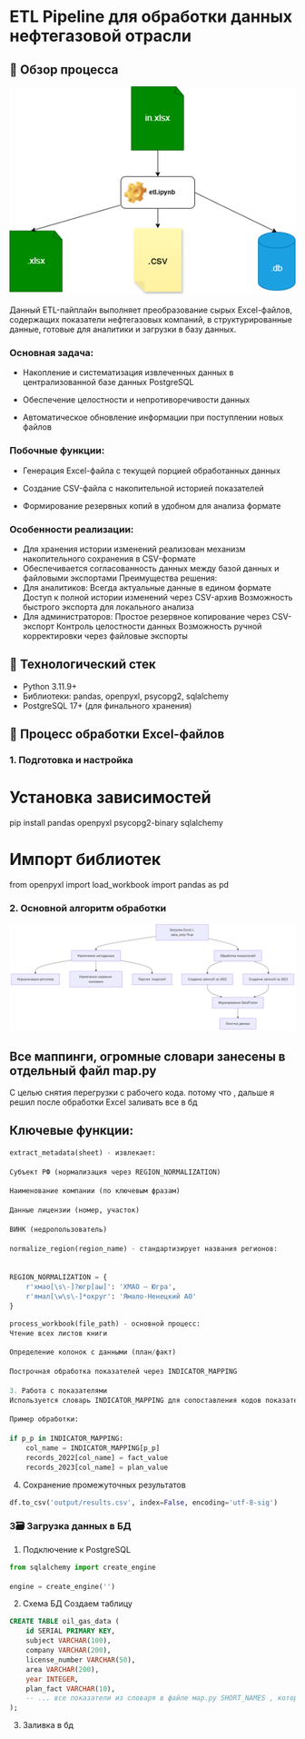 # ETL Pipeline для обработки данных нефтегазовой отрасли

## 📌 Обзор процесса
![screen](etl_project/results/workflow.png)

Данный ETL-пайплайн выполняет преобразование сырых Excel-файлов, содержащих показатели нефтегазовых компаний, в структурированные данные, готовые для аналитики и загрузки в базу данных.
### Основная задача:

* Накопление и систематизация извлеченных данных в централизованной базе данных PostgreSQL

* Обеспечение целостности и непротиворечивости данных

* Автоматическое обновление информации при поступлении новых файлов

### Побочные функции:

* Генерация Excel-файла с текущей порцией обработанных данных

* Создание CSV-файла с накопительной историей показателей

* Формирование резервных копий в удобном для анализа формате

### Особенности реализации:

* Для хранения истории изменений реализован механизм накопительного сохранения в CSV-формате
* Обеспечивается согласованность данных между базой данных и файловыми экспортами
Преимущества решения:
* Для аналитиков:
Всегда актуальные данные в едином формате
Доступ к полной истории изменений через CSV-архив
Возможность быстрого экспорта для локального анализа
* Для администраторов:
Простое резервное копирование через CSV-экспорт
Контроль целостности данных
Возможность ручной корректировки через файловые экспорты

## 🔧 Технологический стек
- Python 3.11.9+
- Библиотеки: pandas, openpyxl, psycopg2, sqlalchemy
- PostgreSQL 17+ (для финального хранения)

## 🔄 Процесс обработки Excel-файлов

### 1. Подготовка и настройка

# Установка зависимостей
pip install pandas openpyxl psycopg2-binary sqlalchemy

# Импорт библиотек
from openpyxl import load_workbook
import pandas as pd

### 2. Основной алгоритм обработки
![screen](etl_project/results/scheme.png)
## Все маппинги, огромные словари занесены в отдельный файл map.py
С целью снятия перегрузки с рабочего кода.
потому что , дальше я решил после обработки Excel заливать все в бд
## Ключевые функции:
```python
extract_metadata(sheet) - извлекает:

Субъект РФ (нормализация через REGION_NORMALIZATION)

Наименование компании (по ключевым фразам)

Данные лицензии (номер, участок)

ВИНК (недропользователь)

normalize_region(region_name) - стандартизирует названия регионов:


REGION_NORMALIZATION = {
    r'хмао[\s\-]?югр[аы]': 'ХМАО — Югра',
    r'ямал[\w\s\-]*округ': 'Ямало-Ненецкий АО'
}

```
```python
process_workbook(file_path) - основной процесс:
Чтение всех листов книги

Определение колонок с данными (план/факт)

Построчная обработка показателей через INDICATOR_MAPPING

3. Работа с показателями
Используется словарь INDICATOR_MAPPING для сопоставления кодов показателей (например "1.1.") с их полными названиями.

Пример обработки:

if p_p in INDICATOR_MAPPING:
    col_name = INDICATOR_MAPPING[p_p]
    records_2022[col_name] = fact_value
    records_2023[col_name] = plan_value
```
4. Сохранение промежуточных результатов
```python
df.to_csv('output/results.csv', index=False, encoding='utf-8-sig')
```
### 3🗃️ Загрузка данных в БД

1. Подключение к PostgreSQL
```python
from sqlalchemy import create_engine

engine = create_engine('')
```
2. Схема БД
Создаем таблицу
```sql
CREATE TABLE oil_gas_data (
    id SERIAL PRIMARY KEY,
    subject VARCHAR(100),
    company VARCHAR(200),
    license_number VARCHAR(50),
    area VARCHAR(200),
    year INTEGER,
    plan_fact VARCHAR(10),
    -- ... все показатели из словаря в файле мap.py SHORT_NAMES , которые получает пункт из словаря INDICATOR_MAPPING, выдает короткое латинское название для создания --уникальной колонки в бд
);
```
3. Заливка в бд

